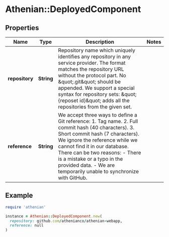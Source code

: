 # Athenian::DeployedComponent

## Properties

| Name | Type | Description | Notes |
| ---- | ---- | ----------- | ----- |
| **repository** | **String** | Repository name which uniquely identifies any repository in any service provider. The format matches the repository URL without the protocol part. No \&quot;.git\&quot; should be appended. We support a special syntax for repository sets: \&quot;{reposet id}\&quot; adds all the repositories from the given set.  |  |
| **reference** | **String** | We accept three ways to define a Git reference: 1. Tag name. 2. Full commit hash (40 characters). 3. Short commit hash (7 characters).  We ignore the reference while we cannot find it in our database. There can be two reasons: - There is a mistake or a typo in the provided data. - We are temporarily unable to synchronize with GitHub.  |  |

## Example

```ruby
require 'athenian'

instance = Athenian::DeployedComponent.new(
  repository: github.com/athenianco/athenian-webapp,
  reference: null
)
```

